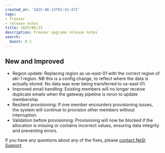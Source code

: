 ```yaml
---
created_at: '2025-06-23T03:42:47Z'
tags:
- freezer
- release notes
title: 2025/06/23
description: Freezer upgrade release notes
search:
  boost: 0.1
---
```


## New and Improved

- Region update: Replacing region as us-east-01 with the correct region of akl-1 region. NB this is a config change, to reflect where the data is actually stored. No data was ever being transferred to us-east-01.
- Improved email handling: Existing members will no longer receive duplicate emails when the gateway pipeline is rerun to update membership.
- Resilient provisioning: If one member encounters provisioning issues, the system will continue to provision other members without interruption.
- Validation before provisioning: Provisioning will now be blocked if the allocation is missing or contains incorrect values, ensuring data integrity and preventing errors.

If you have any questions about any of the fixes, please [contact NeSI Support](mailto:support@nesi.org.nz "mailto:support@nesi.org.nz").

